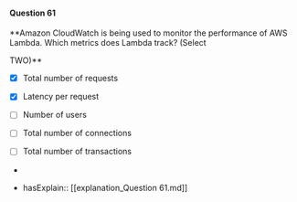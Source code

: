 #### Question  61


**Amazon CloudWatch is being used to monitor the performance of AWS Lambda. Which metrics does Lambda track? (Select

TWO)**


- [x] Total number of requests


- [x] Latency per request


- [ ] Number of users


- [ ] Total number of connections


- [ ] Total number of transactions


*

- hasExplain:: [[explanation_Question  61.md]]